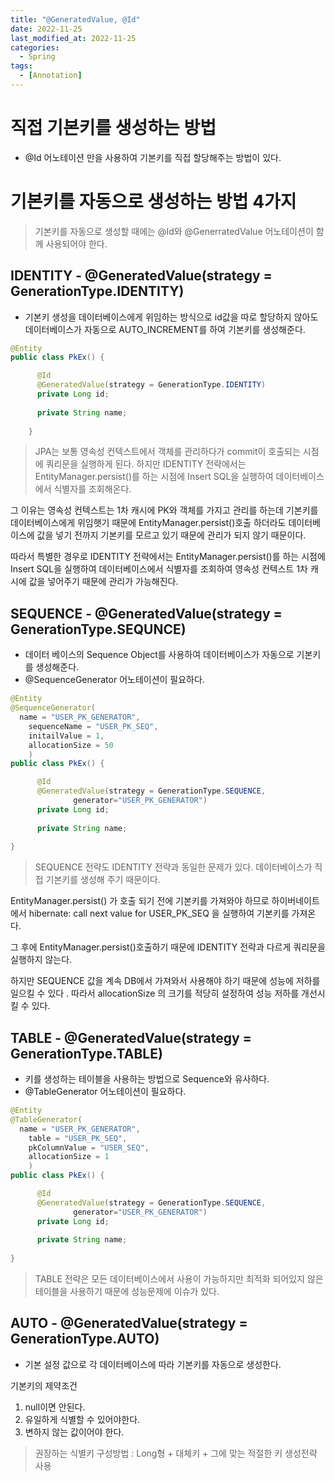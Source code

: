 ```yaml
---
title: "@GeneratedValue, @Id"
date: 2022-11-25
last_modified_at: 2022-11-25
categories: 
  - Spring
tags:
  - [Annotation]
---
```


# 직접 기본키를 생성하는 방법
  - @Id 어노테이션 만을 사용하여 기본키를 직접 할당해주는 방법이 있다.  

# 기본키를 자동으로 생성하는 방법 4가지
> 기본키를 자동으로 생성할 때에는 @Id와 @GenerratedValue 어노테이션이 함께 사용되어야 한다.  

## IDENTITY - @GeneratedValue(strategy = GenerationType.IDENTITY)

- 기본키 생성을 데이터베이스에게 위임하는 방식으로 id값을 따로 할당하지 않아도 데이터베이스가 자동으로 AUTO_INCREMENT를 하여 기본키를 생성해준다.  

```java
@Entity
public class PkEx() {

      @Id
      @GeneratedValue(strategy = GenerationType.IDENTITY)
      private Long id;
    
      private String name;
        
    }
```

> JPA는 보통 영속성 컨텍스트에서 객체를 관리하다가 commit이 호출되는 시점에 쿼리문을 실행하게 된다. 하지만 IDENTITY 전략에서는 EntityManager.persist()를 하는 시점에 Insert SQL을 실행하여 데이터베이스에서 식별자를 조회해온다.  

그 이유는 영속성 컨텍스트는 1차 캐시에 PK와 객체를 가지고 관리를 하는데 기본키를 데이터베이스에게 위임햇기 때문에 EntityManager.persist()호출 하더라도 데이터베이스에 값을 넣기 전까지 기본키를 모르고 있기 때문에 관리가 되지 않기 때문이다.  

따라서 특별한 경우로 IDENTITY 전략에서는 EntityManager.persist()를 하는 시점에 Insert SQL을 실행하여 데이터베이스에서 식별자를 조회하여 영속성 컨텍스트 1차 캐시에 값을 넣어주기 때문에 관리가 가능해진다.  

## SEQUENCE - @GeneratedValue(strategy = GenerationType.SEQUNCE)  
- 데이터 베이스의 Sequence Object를 사용하여 데이터베이스가 자동으로 기본키를 생성해준다.
- @SequenceGenerator 어노테이션이 필요하다.

```java
@Entity
@SequenceGenerator(
  name = "USER_PK_GENERATOR",
    sequenceName = "USER_PK_SEQ",
    initailValue = 1,
    allocationSize = 50
    )
public class PkEx() {

      @Id
      @GeneratedValue(strategy = GenerationType.SEQUENCE,
              generator="USER_PK_GENERATOR")
      private Long id;
    
      private String name;
        
}
```

> SEQUENCE 전략도 IDENTITY 전략과 동일한 문제가 있다. 데이터베이스가 직접 기본키를 생성해 주기 때문이다.  

EntityManager.persist() 가 호출 되기 전에 기본키를 가져와야 하므로 하이버네이트에서 hibernate: call next value for USER_PK_SEQ 을 실행하여 기본키를 가져온다.  

그 후에 EntityManager.persist()호출하기 때문에 IDENTITY 전략과 다르게 쿼리문을 실행하지 않는다.  

하지만 SEQUENCE 값을 계속 DB에서 가져와서 사용해야 하기 때문에 성능에 저하를 일으킬 수 있다 . 따라서 allocationSize 의 크기를 적당히 설정하여 성능 저하를 개선시킬 수 있다.  

## TABLE - @GeneratedValue(strategy = GenerationType.TABLE)
- 키를 생성하는 테이블을 사용하는 방법으로 Sequence와 유사하다.
- @TableGenerator 어노테이션이 필요하다.

```java
@Entity
@TableGenerator(
  name = "USER_PK_GENERATOR",
    table = "USER_PK_SEQ",
    pkColumnValue = "USER_SEQ",
    allocationSize = 1
    )
public class PkEx() {

      @Id
      @GeneratedValue(strategy = GenerationType.SEQUENCE,
              generator="USER_PK_GENERATOR")
      private Long id;
    
      private String name;
        
}
```

> TABLE 전략은 모든 데이터베이스에서 사용이 가능하지만 최적화 되어있지 않은 테이블을 사용하기 때문에 성능문제에 이슈가 있다.  

## AUTO - @GeneratedValue(strategy = GenerationType.AUTO)
- 기본 설정 값으로 각 데이터베이스에 따라 기본키를 자동으로 생성한다.   

기본키의 제약조건 
1. null이면 안된다.
2. 유일하게 식별할 수 있어야한다.
3. 변하지 않는 값이어야 한다.

> 권장하는 식별키 구성방법 : Long형 + 대체키 + 그에 맞는 적절한 키 생성전략 사용
